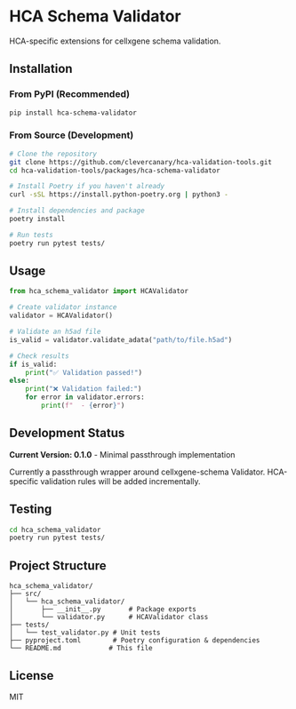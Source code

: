 # HCA Schema Validator

HCA-specific extensions for cellxgene schema validation.

## Installation

### From PyPI (Recommended)

```bash
pip install hca-schema-validator
```

### From Source (Development)

```bash
# Clone the repository
git clone https://github.com/clevercanary/hca-validation-tools.git
cd hca-validation-tools/packages/hca-schema-validator

# Install Poetry if you haven't already
curl -sSL https://install.python-poetry.org | python3 -

# Install dependencies and package
poetry install

# Run tests
poetry run pytest tests/
```

## Usage

```python
from hca_schema_validator import HCAValidator

# Create validator instance
validator = HCAValidator()

# Validate an h5ad file
is_valid = validator.validate_adata("path/to/file.h5ad")

# Check results
if is_valid:
    print("✅ Validation passed!")
else:
    print("❌ Validation failed:")
    for error in validator.errors:
        print(f"  - {error}")
```

## Development Status

**Current Version: 0.1.0** - Minimal passthrough implementation

Currently a passthrough wrapper around cellxgene-schema Validator.
HCA-specific validation rules will be added incrementally.

## Testing

```bash
cd hca_schema_validator
poetry run pytest tests/
```

## Project Structure

```
hca_schema_validator/
├── src/
│   └── hca_schema_validator/
│       ├── __init__.py       # Package exports
│       └── validator.py      # HCAValidator class
├── tests/
│   └── test_validator.py # Unit tests
├── pyproject.toml        # Poetry configuration & dependencies
└── README.md            # This file
```

## License

MIT
